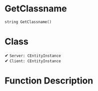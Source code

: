 # GetClassname
```
string GetClassname()
```
# Class
✔ `Server: CEntityInstance`  
✔ `Client: CEntityInstance`  

# Function Description


